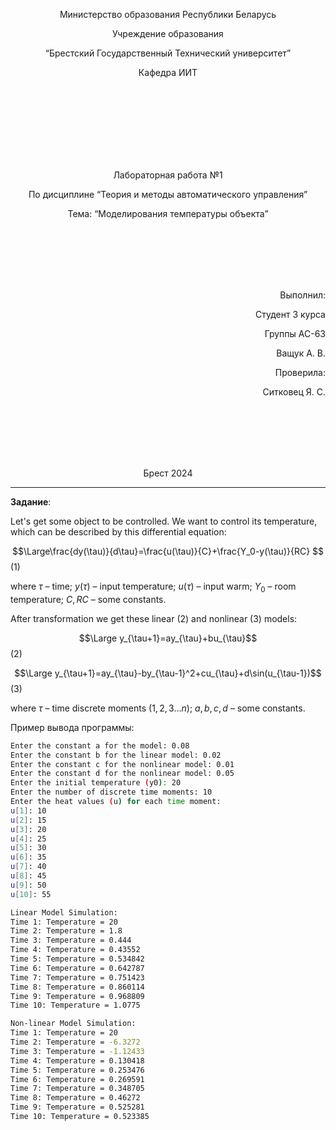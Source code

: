 
<p align="center"> Министерство образования Республики Беларусь</p>
<p align="center">Учреждение образования</p>
<p align="center">“Брестский Государственный Технический университет”</p>
<p align="center">Кафедра ИИТ</p>
<br><br><br><br><br><br><br>
<p align="center">Лабораторная работа №1</p>
<p align="center">По дисциплине “Теория и методы автоматического управления”</p>
<p align="center">Тема: “Моделирования температуры объекта”</p>
<br><br><br><br><br>
<p align="right">Выполнил:</p>
<p align="right">Студент 3 курса</p>
<p align="right">Группы АС-63</p>
<p align="right">Ващук А. В.</p>
<p align="right">Проверила:</p>
<p align="right">Ситковец Я. С.</p>
<br><br><br><br><br>
<p align="center">Брест 2024</p>

---

**Задание**:

Let's get some object to be controlled. We want to control its temperature, which can be described by this differential equation:

$$\Large\frac{dy(\tau)}{d\tau}=\frac{u(\tau)}{C}+\frac{Y_0-y(\tau)}{RC} $$ (1)

where $\tau$ – time; $y(\tau)$ – input temperature; $u(\tau)$ – input warm; $Y_0$ – room temperature; $C,RC$ – some constants.

After transformation we get these linear (2) and nonlinear (3) models:

$$\Large y_{\tau+1}=ay_{\tau}+bu_{\tau}$$ (2)

$$\Large y_{\tau+1}=ay_{\tau}-by_{\tau-1}^2+cu_{\tau}+d\sin(u_{\tau-1})$$ (3)

where $\tau$ – time discrete moments ($1,2,3{\dots}n$); $a,b,c,d$ – some constants.

Пример вывода программы:

``` bash
Enter the constant a for the model: 0.08
Enter the constant b for the linear model: 0.02
Enter the constant c for the nonlinear model: 0.01
Enter the constant d for the nonlinear model: 0.05
Enter the initial temperature (y0): 20
Enter the number of discrete time moments: 10
Enter the heat values (u) for each time moment:
u[1]: 10 
u[2]: 15
u[3]: 20
u[4]: 25
u[5]: 30
u[6]: 35
u[7]: 40
u[8]: 45
u[9]: 50
u[10]: 55

Linear Model Simulation:
Time 1: Temperature = 20
Time 2: Temperature = 1.8
Time 3: Temperature = 0.444
Time 4: Temperature = 0.43552
Time 5: Temperature = 0.534842
Time 6: Temperature = 0.642787
Time 7: Temperature = 0.751423
Time 8: Temperature = 0.860114
Time 9: Temperature = 0.968809
Time 10: Temperature = 1.0775

Non-linear Model Simulation:
Time 1: Temperature = 20
Time 2: Temperature = -6.3272
Time 3: Temperature = -1.12433
Time 4: Temperature = 0.130418
Time 5: Temperature = 0.253476
Time 6: Temperature = 0.269591
Time 7: Temperature = 0.348705
Time 8: Temperature = 0.46272
Time 9: Temperature = 0.525281
Time 10: Temperature = 0.523385
```

